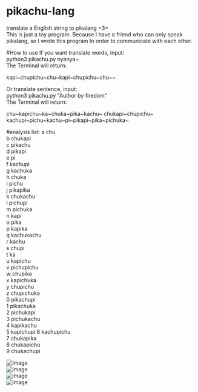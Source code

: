 # pikachu-lang
translate a English string to pikalang =3=  
This is just a toy program. Because I have a friend who can only speak pikalang, so I wrote this program In order to communicate with each other.  


#How to use
If you want translate words, input:  
python3 pikachu.py nyanya~  
The Terminal will return:  
<p>kapi~chupichu~chu~kapi~chupichu~chu~~</p>    

Or translate sentence, input:  
python3 pikachu.py "Author by firedom"  
The Terminal will return:  
<p>chu~kapichu~ka~chuka~pika~kachu~ chukapi~chupichu~ kachupi~pichu~kachu~pi~pikapi~pika~pichuka~</p>  


#analysis list:
a chu  
b chukapi  
c pikachu  
d pikapi  
e pi  
f kachupi  
g kachuka  
h chuka  
i pichu  
j pikapika  
k chukachu  
l pichupi  
m pichuka  
n kapi  
o pika  
p kapika  
q kachukachu  
r kachu  
s chupi  
t ka  
u kapichu  
v pichupichu  
w chupika  
x kapichuka  
y chupichu  
z chupichuka  
0 pikachupi  
1 pikachuka  
2 pichukapi  
3 pichukachu  
4 kapikachu  
5 kapichupi
6 kachupichu  
7 chukapika  
8 chukapichu  
9 chukachupi  

 ![image](https://github.com/firedom/pikachu-lang/blob/master/IMG_0461.jpg)  
 ![image](https://github.com/firedom/pikachu-lang/blob/master/Scan_1.png)  
 ![image](https://github.com/firedom/pikachu-lang/blob/master/Scan_2.png)  
 ![image](https://github.com/firedom/pikachu-lang/blob/master/Scan_3.png)  
